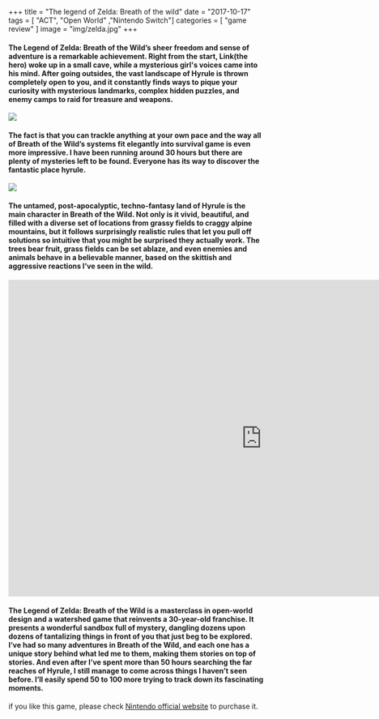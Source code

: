 +++
title = "The legend of Zelda: Breath of the wild"
date = "2017-10-17"
tags = [ "ACT", "Open World" ,"Nintendo Switch"]
categories = [ "game review" ]
image = "img/zelda.jpg"
+++


      
#### The Legend of Zelda: Breath of the Wild’s sheer freedom and sense of adventure is a remarkable achievement. Right from the start, __Link__(the hero) woke up in a small cave, while a mysterious girl's voices came into his mind. After going outsides, the vast landscape of Hyrule is thrown completely open to you, and it constantly finds ways to pique your curiosity with mysterious landmarks, complex hidden puzzles, and enemy camps to raid for treasure and weapons.


![](/img/zelda2.jpg)

#### The fact is that you can trackle anything at your own pace and the way all of Breath of the Wild’s systems fit elegantly into survival game is even more impressive. I have been running around 30 hours but there are plenty of mysteries left to be found. Everyone has its way to discover the fantastic place __hyrule__.    

![](/img/zelda3.jpg)

#### The untamed, post-apocalyptic, techno-fantasy land of Hyrule is the main character in Breath of the Wild. Not only is it vivid, beautiful, and filled with a diverse set of locations from grassy fields to craggy alpine mountains, but it follows surprisingly realistic rules that let you pull off solutions so intuitive that you might be surprised they actually work. The trees bear fruit, grass fields can be set ablaze, and even enemies and animals behave in a believable manner, based on the skittish and aggressive reactions I’ve seen in the wild.

<iframe width="1000" height="625" src="http://player.youku.com/embed/XMzA4MTAzNDYwMA" frameborder="0" allowfullscreen></iframe>

#### The Legend of Zelda: Breath of the Wild is a masterclass in open-world design and a watershed game that reinvents a 30-year-old franchise. It presents a wonderful sandbox full of mystery, dangling dozens upon dozens of tantalizing things in front of you that just beg to be explored. I’ve had so many adventures in Breath of the Wild, and each one has a unique story behind what led me to them, making them stories on top of stories. And even after I’ve spent more than 50 hours searching the far reaches of Hyrule, I still manage to come across things I haven’t seen before. I’ll easily spend 50 to 100 more trying to track down its fascinating moments.

if you like this game, please check [Nintendo official website](https://www.nintendo.com/games/detail/GHbaBYuv3zqQeW1CVQlmTSehZ45KTV78) to purchase it.